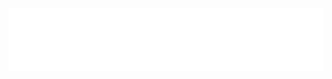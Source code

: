 <!-- Header 1 -->
<img align="center" src="https://github.com/AlexRoman777/AlexRoman777/blob/stats/images/rain.svg" alt="Rain" />

<!-- Header 2 -->
<!--
<img align="center" src="https://github.com/AlexRoman777/AlexRoman777/blob/stats/images/banner.png" alt="Banner" />
-->